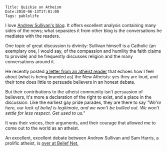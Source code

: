     Title: Quickie on Atheism
    Date:2010-06-13T17:01:00
    Tags: pablolife

I love [Andrew Sullivan's blog][1].  It offers excellent analysis containing 
many sides of the news; what separates it from other blog is the conversations
he mediates with the readers.

One topic of great discussion is divinity: Sullivan himself is a Catholic (an
exemplary one, I would say, of the compassion and humility the faith claims to
provide) and he frequently discusses religion and the many conversations
around it.

He recently posted [a letter from an atheist reader][2] that echoes how I feel
about (what is being branded as) the New Atheists: yes they are loud, and
their tone does little to persuade believers in an honest debate.

But their contributions to the atheist community isn't persuasion of
believers, it's more a declaration of the right to exist, and a place in the
discussion. Like the earliest gay pride parades, they are there to say _"We're
here, our lack of belief is legitimate, and we won't be bullied out. We won't
settle for less respect. Get used to us."_

It was their voices, their arguments, and their courage that allowed me to
come out to the world as an atheist.

An excellent, excellent debate between Andrew Sullivan and Sam Harris, a
prolific atheist, is [over at Belief Net.][3]

   [1]: http://andrewsullivan.theatlantic.com
   [2]: http://andrewsullivan.theatlantic.com/the_daily_dish/2010/06/a-louder-athiesm.html
   [3]: http://www.beliefnet.com/Faiths/Secular-Philosophies/Is-Religion-Built-Upon-Lies.aspx
